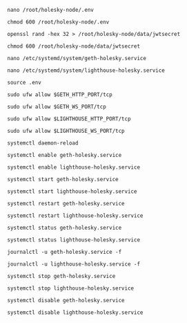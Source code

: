 `nano /root/holesky-node/.env`

`chmod 600 /root/holesky-node/.env`


`openssl rand -hex 32 > /root/holesky-node/data/jwtsecret`

`chmod 600 /root/holesky-node/data/jwtsecret`


`nano /etc/systemd/system/geth-holesky.service`

`nano /etc/systemd/system/lighthouse-holesky.service`


`source .env`


`sudo ufw allow $GETH_HTTP_PORT/tcp`

`sudo ufw allow $GETH_WS_PORT/tcp`

`sudo ufw allow $LIGHTHOUSE_HTTP_PORT/tcp`

`sudo ufw allow $LIGHTHOUSE_WS_PORT/tcp`


`systemctl daemon-reload`


`systemctl enable geth-holesky.service`

`systemctl enable lighthouse-holesky.service`



`systemctl start geth-holesky.service`

`systemctl start lighthouse-holesky.service`



`systemctl restart geth-holesky.service`

`systemctl restart lighthouse-holesky.service`



`systemctl status geth-holesky.service`

`systemctl status lighthouse-holesky.service`



`journalctl -u geth-holesky.service -f`

`journalctl -u lighthouse-holesky.service -f`



`systemctl stop geth-holesky.service`

`systemctl stop lighthouse-holesky.service`



`systemctl disable geth-holesky.service`

`systemctl disable lighthouse-holesky.service`
